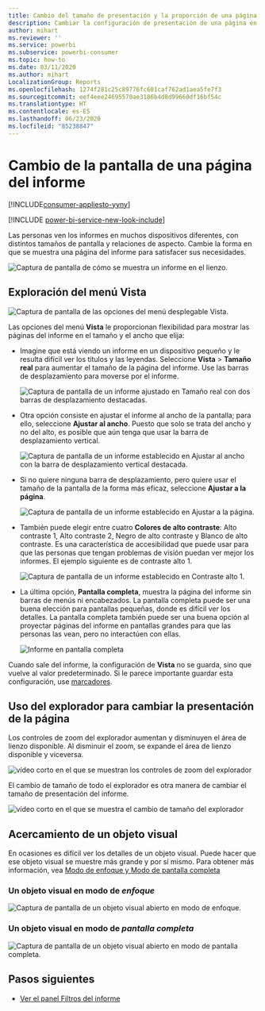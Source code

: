 ```yaml
---
title: Cambio del tamaño de presentación y la proporción de una página de informe
description: Cambiar la configuración de presentación de una página en un informe de Power BI
author: mihart
ms.reviewer: ''
ms.service: powerbi
ms.subservice: powerbi-consumer
ms.topic: how-to
ms.date: 03/11/2020
ms.author: mihart
LocalizationGroup: Reports
ms.openlocfilehash: 1274f281c25c89776fc601caf762ad1aea5fe7f3
ms.sourcegitcommit: eef4eee24695570ae3186b4d8d99660df16bf54c
ms.translationtype: HT
ms.contentlocale: es-ES
ms.lasthandoff: 06/23/2020
ms.locfileid: "85238847"
---
```

# <a name="change-the-display-of-a-report-page"></a>Cambio de la pantalla de una página del informe

[!INCLUDE[consumer-appliesto-yyny](../includes/consumer-appliesto-yyny.md)]

[!INCLUDE [power-bi-service-new-look-include](../includes/power-bi-service-new-look-include.md)]

Las personas ven los informes en muchos dispositivos diferentes, con distintos tamaños de pantalla y relaciones de aspecto. Cambie la forma en que se muestra una página del informe para satisfacer sus necesidades.

![Captura de pantalla de cómo se muestra un informe en el lienzo.](media/end-user-report-view/power-bi-canvas.png)

## <a name="explore-the-view-menu"></a>Exploración del menú Vista

![Captura de pantalla de las opciones del menú desplegable Vista.](media/end-user-report-view/power-bi-viewmenu.png)


Las opciones del menú **Vista** le proporcionan flexibilidad para mostrar las páginas del informe en el tamaño y el ancho que elija:

- Imagine que está viendo un informe en un dispositivo pequeño y le resulta difícil ver los títulos y las leyendas.  Seleccione **Vista** > **Tamaño real** para aumentar el tamaño de la página del informe. Use las barras de desplazamiento para moverse por el informe.

    ![Captura de pantalla de un informe ajustado en Tamaño real con dos barras de desplazamiento destacadas.](media/end-user-report-view/power-bi-view-actual.png)

- Otra opción consiste en ajustar el informe al ancho de la pantalla; para ello, seleccione **Ajustar al ancho**. Puesto que solo se trata del ancho y no del alto, es posible que aún tenga que usar la barra de desplazamiento vertical.

  ![Captura de pantalla de un informe establecido en Ajustar al ancho con la barra de desplazamiento vertical destacada.](media/end-user-report-view/power-bi-view-width.png)

- Si no quiere ninguna barra de desplazamiento, pero quiere usar el tamaño de la pantalla de la forma más eficaz, seleccione **Ajustar a la página**.

   ![Captura de pantalla de un informe establecido en Ajustar a la página.](media/end-user-report-view/power-bi-view-fit.png)

- También puede elegir entre cuatro **Colores de alto contraste**: Alto contraste 1, Alto contraste 2, Negro de alto contraste y Blanco de alto contraste. Es una característica de accesibilidad que puede usar para que las personas que tengan problemas de visión puedan ver mejor los informes. El ejemplo siguiente es de contraste alto 1. 

    ![Captura de pantalla de un informe establecido en Contraste alto 1.](media/end-user-report-view/power-bi-contrast1.png)

- La última opción, **Pantalla completa**, muestra la página del informe sin barras de menús ni encabezados. La pantalla completa puede ser una buena elección para pantallas pequeñas, donde es difícil ver los detalles.  La pantalla completa también puede ser una buena opción al proyectar páginas del informe en pantallas grandes para que las personas las vean, pero no interactúen con ellas.  

    ![Informe en pantalla completa](media/end-user-report-view/power-bi-full-screen.png)

Cuando sale del informe, la configuración de **Vista** no se guarda, sino que vuelve al valor predeterminado. Si le parece importante guardar esta configuración, use [marcadores](end-user-bookmarks.md).

## <a name="use-your-browser-to-change-page-display"></a>Uso del explorador para cambiar la presentación de la página

Los controles de zoom del explorador aumentan y disminuyen el área de lienzo disponible. Al disminuir el zoom, se expande el área de lienzo disponible y viceversa. 

![vídeo corto en el que se muestran los controles de zoom del explorador](media/end-user-report-view/power-bi-zoom.png)

El cambio de tamaño de todo el explorador es otra manera de cambiar el tamaño de presentación del informe. 

![vídeo corto en el que se muestra el cambio de tamaño del explorador](media/end-user-report-view/power-bi-resize-browser.gif)

## <a name="zoom-in-on-a-visual"></a>Acercamiento de un objeto visual
En ocasiones es difícil ver los detalles de un objeto visual. Puede hacer que ese objeto visual se muestre más grande y por sí mismo. Para obtener más información, vea [Modo de enfoque y Modo de pantalla completa](end-user-focus.md)

### <a name="a-visual-in-focus-mode"></a>Un objeto visual en modo de *enfoque*

![Captura de pantalla de un objeto visual abierto en modo de enfoque.](media/end-user-report-view/power-bi-focus.png)

### <a name="a-visual-in-full-screen-mode"></a>Un objeto visual en modo de *pantalla completa*
![Captura de pantalla de un objeto visual abierto en modo de pantalla completa.](media/end-user-report-view/power-bi-full-screen.png)

## <a name="next-steps"></a>Pasos siguientes

* [Ver el panel Filtros del informe](end-user-report-filter.md)